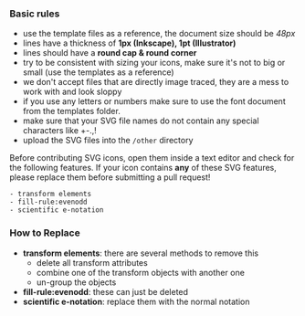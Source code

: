### Basic rules

- use the template files as a reference, the document size should be *48px*
- lines have a thickness of **1px (Inkscape), 1pt (Illustrator)**
- lines should have a **round cap & round corner﻿**
- try to be consistent with sizing your icons, make sure it's not to big or small (use the templates as a reference)
- we don't accept files that are directly image traced, they are a mess to work with and look sloppy
- if you use any letters or numbers make sure to use the font document from the templates folder.
- make sure that your SVG file names do not contain any special characters like +-.,!
- upload the SVG files into the `/other` directory

Before contributing SVG icons, open them inside a text editor and check for the following features. If your icon contains **any** of these SVG features, please replace them before submitting a pull request!

    - transform elements
    - fill-rule:evenodd
    - scientific e-notation

### How to Replace

- **transform elements**: there are several methods to remove this
  - delete all transform attributes
  - combine one of the transform objects with another one
  - un-group the objects
- **fill-rule:evenodd**: these can just be deleted
- **scientific e-notation**: replace them with the normal notation
